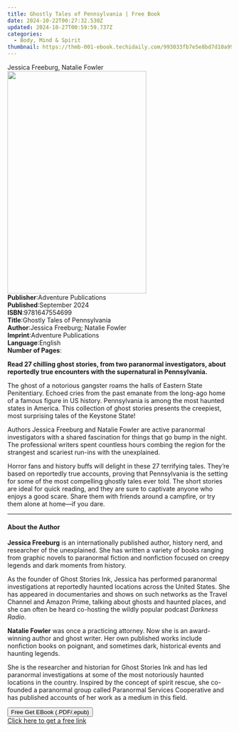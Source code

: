 ```yaml
---
title: Ghostly Tales of Pennsylvania | Free Book
date: 2024-10-22T00:27:32.530Z
updated: 2024-10-27T00:59:59.737Z
categories:
  - Body, Mind & Spirit
thumbnail: https://thmb-001-ebook.techidaily.com/993033fb7e5e8bd7d10a99d0d66956620c836ae71e2c853919d9f0d3ddc0dd8e.jpg
---
```

<main id="book-container">
  <div class="flex flex-col">
    <div class="book-brief flex-1 py-6 px-4 sm:p-6 md:py-10 md:px-8">
      <!-- brief-->
      <div class="book-brief-main">Jessica Freeburg, Natalie Fowler</div>
    </div>
    <div
      class="book-meta-info flex-1 grid gap-4 col-start-1 col-end-3 row-start-1 sm:mb-6 sm:grid-cols-4 lg:gap-6 lg:col-start-2 lg:row-end-6 lg:row-span-6 lg:mb-0"
    >
      <div
        class="book-meta-info-left place-content-center mt-4 p-4 text-sm leading-6 col-start-2 col-span-2 dark:text-slate-400"
      >
        <img
          class="w-full h-500 object-cover rounded-lg sm:h-255 sm:col-span-2 lg:col-span-full"
          src="https://img-001-ebook.techidaily.com/7f9490de9b4be91357b3b276543c213c028d84677068ca7cd91174dec44e8816.jpg"
          alt=""
          width="312"
          height="500"
        />
      </div>
      <div
        class="book-meta-info-right mt-2 col-start-1 row-start-2 col-span-3 self-center"
      >
        <!-- meta data  -->
        <div class="flex flex-col px-4 md:px-8">
          <div class="flex-1">
            <strong>Publisher</strong>:<span class="px-2"
              >Adventure Publications</span
            >
          </div>
          <div class="flex-1">
            <strong>Published</strong>:<span class="px-2">September 2024</span>
          </div>
          <div class="flex-1">
            <strong>ISBN</strong>:<span class="px-2">9781647554699</span>
          </div>
          <div class="flex-1">
            <strong>Title</strong>:<span class="px-2"
              >Ghostly Tales of Pennsylvania</span
            >
          </div>
          <div class="flex-1">
            <strong>Author</strong>:<span class="px-2"
              >Jessica Freeburg; Natalie Fowler</span
            >
          </div>
          <div class="flex-1">
            <strong>Imprint</strong>:<span class="px-2"
              >Adventure Publications</span
            >
          </div>
          <div class="flex-1">
            <strong>Language</strong>:<span class="px-2">English</span>
          </div>
          <div class="flex-1">
            <strong>Number of Pages</strong>:<span class="px-2"></span>
          </div>
        </div>
      </div>
    </div>
    <div class="book-description flex-1 py-6 px-4 sm:p-6 md:py-10 md:px-8">
      <div class="book-description-main">
        <div accordion-content="" id="description">
          <p>
            <b
              >Read 27 chilling ghost stories, from two paranormal
              investigators, about reportedly true encounters with the
              supernatural in Pennsylvania.</b
            >
          </p>
          <p>
            The ghost of a notorious gangster roams the halls of Eastern State
            Penitentiary. Echoed cries from the past emanate from the long-ago
            home of a famous figure in US history. Pennsylvania is among the
            most haunted states in America. This collection of ghost stories
            presents the creepiest, most surprising tales of the Keystone State!
          </p>
          <p>
            Authors Jessica Freeburg and Natalie Fowler are active paranormal
            investigators with a shared fascination for things that go bump in
            the night. The professional writers spent countless hours combing
            the region for the strangest and scariest run-ins with the
            unexplained.
          </p>
          <p>
            Horror fans and history buffs will delight in these 27 terrifying
            tales. They’re based on reportedly true accounts, proving that
            Pennsylvania is the setting for some of the most compelling ghostly
            tales ever told. The short stories are ideal for quick reading, and
            they are sure to captivate anyone who enjoys a good scare. Share
            them with friends around a campfire, or try them alone at home—if
            you dare.
          </p>
        </div>
        <div class="accordion-fader"></div>
      </div>
    </div>
    <div class="book-excerpts flex-1 py-6 px-4 sm:p-6 md:py-10 md:px-8">
      <!-- excerpts-->
      <div class="book-excerpts-main">
        <hr />
        <h4 class="placeholder placeholder-heading">
          <span>About the Author</span>
        </h4>
        <p></p>
        <p>
          <b>Jessica Freeburg</b> is an internationally published author,
          history nerd, and researcher of the unexplained. She has written a
          variety of books ranging from graphic novels to paranormal fiction and
          nonfiction focused on creepy legends and dark moments from history.
        </p>
        <p>
          As the founder of Ghost Stories Ink, Jessica has performed paranormal
          investigations at reportedly haunted locations across the United
          States. She has appeared in documentaries and shows on such networks
          as the Travel Channel and Amazon Prime, talking about ghosts and
          haunted places, and she can often be heard co-hosting the wildly
          popular podcast <i>Darkness Radio</i>.
        </p>
        <p>
          <b>Natalie Fowler</b> was once a practicing attorney. Now she is an
          award-winning author and ghost writer. Her own published works include
          nonfiction books on poignant, and sometimes dark, historical events
          and haunting legends.
        </p>
        <p>
          She is the researcher and historian for Ghost Stories Ink and has led
          paranormal investigations at some of the most notoriously haunted
          locations in the country. Inspired by the concept of spirit rescue,
          she co-founded a paranormal group called Paranormal Services
          Cooperative and has published accounts of her work as a medium in this
          field.
        </p>
        <p></p>
      </div>
    </div>
    <div
      class="book-about-author flex-1 py-6 px-4 sm:p-6 md:py-10 md:px-8"
    ></div>
    <div class="book-free-get flex-1 py-6 px-4 sm:p-6 md:py-10 md:px-8">
      <button
        id="btn-free-get"
        class="bg-blue-500 hover:bg-blue-700 text-white font-bold py-2 px-4 rounded"
      >
        Free Get EBook (.PDF/.epub)
      </button>
      <div id="countdown-display" class="px-2 text-lg mt-2"></div>
      <a
        id="free-link"
        class="hidden bg-blue-500 hover:bg-blue-700 text-white font-bold py-2 px-4 rounded"
        href="https://www.ebooks.com/en-us/book/211385763/ghostly-tales-of-pennsylvania/jessica-freeburg/"
        target="_blank"
        >Click here to get a free link</a
      >
    </div>
    <script>
      let countdownTime = 0;
      let countdownInterval = null;
      document
        .getElementById('btn-free-get')
        .addEventListener('click', startCountdown);
      function startCountdown() {
        countdownTime = new Date().getTime() + 60000 * 3;
        countdownInterval = setInterval(updateCountdown, 1000);
        document.getElementById('btn-free-get').disabled = true;
        document
          .getElementById('btn-free-get')
          .classList.add('bg-gray-500', 'cursor-not-allowed');
      }
      function updateCountdown() {
        let currentTime = new Date().getTime();
        let timeLeft = countdownTime - currentTime;
        let secondsLeft = Math.floor(timeLeft / 1000);
        document.getElementById('countdown-display').innerHTML =
          `Remaining time: ${secondsLeft} seconds.`;
        if (secondsLeft <= 0) {
          clearInterval(countdownInterval);
          document.getElementById('btn-free-get').classList.add('hidden');
          document.getElementById('free-link').classList.remove('hidden');
          document.getElementById('countdown-display').innerHTML = '';
        }
      }
    </script>
  </div>
</main>

<ins class="adsbygoogle"
      style="display:block"
      data-ad-client="ca-pub-7571918770474297"
      data-ad-slot="8358498916"
      data-ad-format="auto"
      data-full-width-responsive="true"></ins>
    